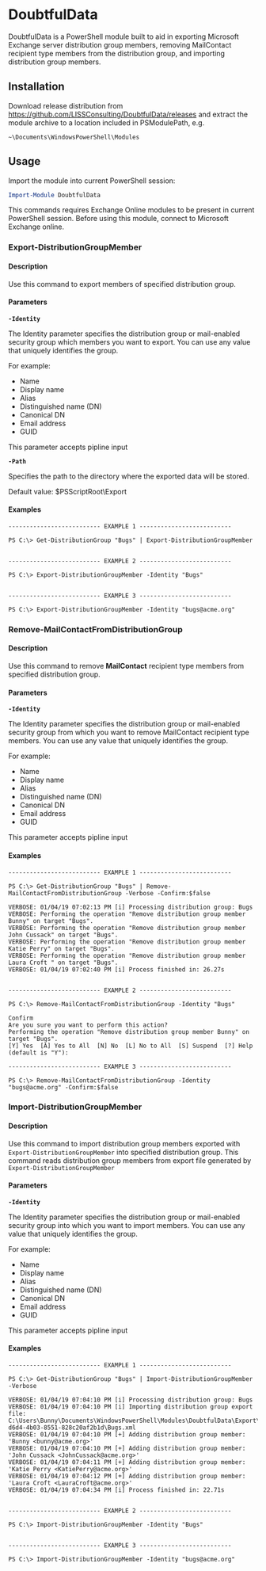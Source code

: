 # DoubtfulData
DoubtfulData is a PowerShell module built to aid in exporting Microsoft Exchange server distribution group members,
removing MailContact recipient type members from the distribution group, and importing distribution group members.


## Installation
Download release distribution from https://github.com/LISSConsulting/DoubtfulData/releases and extract the module archive to a location included in PSModulePath, e.g.

    ~\Documents\WindowsPowerShell\Modules


## Usage

Import the module into current PowerShell session:
```powershell
Import-Module DoubtfulData
```

This commands requires Exchange Online modules to be present in current PowerShell session. Before using this module, connect to Microsoft Exchange online.

### Export-DistributionGroupMember

#### Description
Use this command to export members of specified distribution group.

#### Parameters

**`-Identity`**

The Identity parameter specifies the distribution group or mail-enabled security group which members you want to export. You can use any value that uniquely identifies the group.

For example:
 - Name
 - Display name
 - Alias
 - Distinguished name (DN)
 - Canonical DN
 - Email address
 - GUID

This parameter accepts pipline input

**`-Path`**

Specifies the path to the directory where the exported data will be stored.

Default value: $PSScriptRoot\Export

#### Examples

    -------------------------- EXAMPLE 1 --------------------------

    PS C:\> Get-DistributionGroup "Bugs" | Export-DistributionGroupMember


    -------------------------- EXAMPLE 2 --------------------------

    PS C:\> Export-DistributionGroupMember -Identity "Bugs"


    -------------------------- EXAMPLE 3 --------------------------

    PS C:\> Export-DistributionGroupMember -Identity "bugs@acme.org"


### Remove-MailContactFromDistributionGroup

#### Description
Use this command to remove **MailContact** recipient type members from specified distribution group.

#### Parameters

**`-Identity`**

The Identity parameter specifies the distribution group or mail-enabled security group from which you want to remove MailContact recipient type members. You can use any value that uniquely identifies the group.

For example:
 - Name
 - Display name
 - Alias
 - Distinguished name (DN)
 - Canonical DN
 - Email address
 - GUID

This parameter accepts pipline input

#### Examples

    -------------------------- EXAMPLE 1 --------------------------

    PS C:\> Get-DistributionGroup "Bugs" | Remove-MailContactFromDistributionGroup -Verbose -Confirm:$false

    VERBOSE: 01/04/19 07:02:13 PM [i] Processing distribution group: Bugs
    VERBOSE: Performing the operation "Remove distribution group member Bunny" on target "Bugs".
    VERBOSE: Performing the operation "Remove distribution group member John Cussack" on target "Bugs".
    VERBOSE: Performing the operation "Remove distribution group member Katie Perry" on target "Bugs".
    VERBOSE: Performing the operation "Remove distribution group member Laura Croft " on target "Bugs".
    VERBOSE: 01/04/19 07:02:40 PM [i] Process finished in: 26.27s


    -------------------------- EXAMPLE 2 --------------------------

    PS C:\> Remove-MailContactFromDistributionGroup -Identity "Bugs"

    Confirm
    Are you sure you want to perform this action?
    Performing the operation "Remove distribution group member Bunny" on target "Bugs".
    [Y] Yes  [A] Yes to All  [N] No  [L] No to All  [S] Suspend  [?] Help (default is "Y"):

    -------------------------- EXAMPLE 3 --------------------------

    PS C:\> Remove-MailContactFromDistributionGroup -Identity "bugs@acme.org" -Confirm:$false

### Import-DistributionGroupMember

#### Description
Use this command to import distribution group members exported with `Export-DistributionGroupMember` into specified distribution group. This command reads distribution group members from export file generated by `Export-DistributionGroupMember`

#### Parameters

**`-Identity`**

The Identity parameter specifies the distribution group or mail-enabled security group into which you want to import members. You can use any value that uniquely identifies the group.

For example:
 - Name
 - Display name
 - Alias
 - Distinguished name (DN)
 - Canonical DN
 - Email address
 - GUID

This parameter accepts pipline input

#### Examples

    -------------------------- EXAMPLE 1 --------------------------

    PS C:\> Get-DistributionGroup "Bugs" | Import-DistributionGroupMember -Verbose

    VERBOSE: 01/04/19 07:04:10 PM [i] Processing distribution group: Bugs
    VERBOSE: 01/04/19 07:04:10 PM [i] Importing distribution group export file: C:\Users\Bunny\Documents\WindowsPowerShell\Modules\DoubtfulData\Export\acme.onmicrosoft.com\6f7f77ae-d6d4-4b03-8551-828c20af2b1d\Bugs.xml
    VERBOSE: 01/04/19 07:04:10 PM [+] Adding distribution group member: 'Bunny <bunny@acme.org>'
    VERBOSE: 01/04/19 07:04:10 PM [+] Adding distribution group member: 'John Cussack <JohnCussack@acme.org>'
    VERBOSE: 01/04/19 07:04:11 PM [+] Adding distribution group member: 'Katie Perry <KatiePerry@acme.org>'
    VERBOSE: 01/04/19 07:04:12 PM [+] Adding distribution group member: 'Laura Croft <LauraCroft@acme.org>'
    VERBOSE: 01/04/19 07:04:34 PM [i] Process finished in: 22.71s


    -------------------------- EXAMPLE 2 --------------------------

    PS C:\> Import-DistributionGroupMember -Identity "Bugs"


    -------------------------- EXAMPLE 3 --------------------------

    PS C:\> Import-DistributionGroupMember -Identity "bugs@acme.org"
